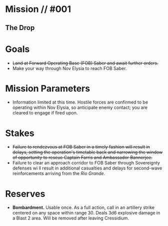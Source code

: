 # Mission // #001
## The Drop
# Goals
- ~~Land at Forward Operating Base (FOB) Saber and await further orders.~~
- Make your way through Nov Elysia to reach FOB Saber.

# Mission Parameters
- Information limited at this time. Hostile forces are confirmed to be operating within Nov Elysia, so anticipate enemy contact; you are cleared to engage if fired upon.

# Stakes
- ~~Failure to rendezvous at FOB Saber in a timely fashion will result in delays, setting the operation's timetable back and narrowing the window of opportunity to rescue Captain Farris and Ambassador Bannerjee.~~
- Failure to clear an approach corridor to FOB Saber through Sovereignty defenses wi ll result in additional casualties and delays for second-wave reinforcements arriving from the *Rio Grande*.

# Reserves
- **Bombardment.** Usable once. As a full action, call in an artillery strike centered on any space within range 30. Deals 3d6 explosive damage in a Blast 2 area. Will be removed after leaving Cressidium.
